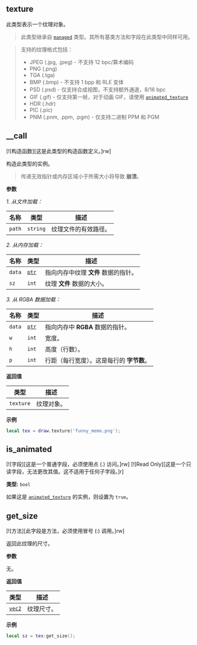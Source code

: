 ## texture

此类型表示一个纹理对象。

> 此类型继承自 [`managed`](/api/draw/managed "此类型表示一个托管对象。你不能直接创建此类型的实例。") 类型。其所有基类方法和字段在此类型中同样可用。

> 支持的纹理格式包括：
> * JPEG (.jpg, .jpeg) - 不支持 12 bpc/算术编码
> * PNG (.png)
> * TGA (.tga)
> * BMP (.bmp) - 不支持 1 bpp 和 RLE 变体
> * PSD (.psd) - 仅支持合成视图，不支持额外通道，8/16 bpc
> * GIF (.gif) - 仅支持第一帧，对于动画 GIF，请使用 [`animated_texture`](/api/draw/managed/texture/animated-texture "此类型是动画纹理。此纹理类型仅支持 GIF 类型，不支持 APNG。")
> * HDR (.hdr)
> * PIC (.pic)
> * PNM (.pnm, .ppm, .pgm) - 仅支持二进制 PPM 和 PGM

## __call

[![构造函数][这是此类型的构造函数定义。]rw]

构造此类型的实例。

> 传递无效指针或内存区域小于所需大小将导致 **崩溃**。

**参数**

*1. 从文件加载：*

| 名称 | 类型 | 描述 |
| ---- | ---- | ----------- |
| `path` | `string` | 纹理文件的有效路径。 |

*2. 从内存加载：*

| 名称 | 类型 | 描述 |
| ---- | ---- | ----------- |
| `data` | [`ptr`](/api/common-types/ptr "此类型是一个指针。") | 指向内存中纹理 **文件** 数据的指针。 |
| `sz` | `int` | 纹理 **文件** 数据的大小。 |

*3. 从 RGBA 数据加载：*

| 名称 | 类型 | 描述 |
| ---- | ---- | ----------- |
| `data` | [`ptr`](/api/common-types/ptr "此类型是一个指针。") | 指向内存中 **RGBA** 数据的指针。 |
| `w` | `int` | 宽度。 |
| `h` | `int` | 高度（行数）。 |
| `p` | `int` | 行距（每行宽度）。这是每行的 **字节数**。 |

**返回值**

| 类型 | 描述 |
| ---- | ----------- |
| `texture` | 纹理对象。 |

**示例**

```lua
local tex = draw.texture('funny_meme.png');
```

## is_animated

[![字段][这是一个普通字段，必须使用点 (.) 访问。]rw]
[![Read Only][这是一个只读字段，无法更改其值。这不适用于任何子字段。]r]

**类型:** `bool`

如果这是 [`animated_texture`](/api/draw/managed/texture/animated-texture "此类型是动画纹理。此纹理类型仅支持 GIF 类型，不支持 APNG。") 的实例，则设置为 `true`。

## get_size

[![方法][此字段是方法，必须使用冒号 (:) 调用。]rw]

返回此纹理的尺寸。

**参数**

无。

**返回值**

| 类型 | 描述 |
| ---- | ----------- |
| [`vec2`](/api/draw/common-types/vec2 "此类型是渲染系统中使用的二维向量。") | 纹理尺寸。 |

**示例**

```lua
local sz = tex:get_size();
```